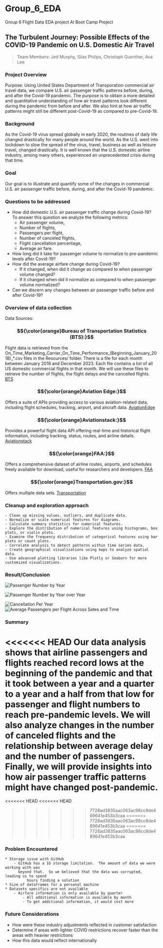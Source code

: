# Group_6_EDA
Group 6 Flight Data EDA project
AI Boot Camp Project 
## The Turbulent Journey: Possible Effects of the COVID-19 Pandemic on U.S. Domestic Air Travel
> Team Members:
> Jed Murphy, 
> Silas Philips, 
> Christoph Guenther, 
> Ava Lee

  
### Project Overview
Purpose:
Using United States Department of Transporation commercial air travel data, we compare U.S. air passenger traffic patterns before, during, and after the Covid-19 pandemic. The purpose is to obtain a more detailed and quantitative understanding of how air travel patterns look different during the pandemic from before and after. We also hint at how air traffic patterns might still be different post-Covid-19 as compared to pre-Covid-19.

### Background
As the Covid-19 virus spread globally in early 2020, the routines of daily life changed drastically for many people around the world. As the U.S. went into lockdown to slow the spread of the virus, travel, business as well as leisure travel, changed drastically. It is well known that the U.S. domestic airline industry, among many others, experienced an unprecedented crisis during that time.


### Goal
Our goal is to illustrate and quantify some of the changes in commercial U.S. air passenger traffic before, during, and after the Covid-19 pandemic.

### Questions to be addressed
 * How did domestic U.S. air passenger traffic change during Covid-19?  
   To answer this question we analyze the following metrics:
   * Air passenger volume,
   * Number of flights,
   * Passengers per flight,
   * Number of canceled flights,
   * Flight cancellation percentage,
   * Average air fare.
 * How long did it take for passenger volume to normalize to pre-pandemic levels after Covid-19?
 * How did the average airfare change during Covid-19?
   * If it changed, when did it change as compared to when passenger volume changed?
   * If it changed when did it normalize as compared to when passenger volume normalized?
 * Can we discern any changes between air passenger traffic before and after Covid-19?

### Overview of data collection
Data Sources: 
### $${\color{orange}Bureau of Transportation Statistics (BTS):}$$
Flight data is retrieved from the On_Time_Marketing_Carrier_On_Time_Performance_(Beginning_January_2018)_*.csv files in the Resources/ folder. There is a file for each month between January 2018 and December 2023. Each file contains a list of all US domestic commercial flights in that month. We will use these files to retrieve the number of flights, the flight delays and the cancelled flights. [BTS](https://www.bts.gov/topics/airlines-airports-and-aviation)

### $${\color{orange}Aviation Edge:}$$ 
Offers a suite of APIs providing access to various aviation-related data, including flight schedules, tracking, airport, and aircraft data. [AviationEdge](https://aviation-edge.com/)

### $${\color{orange}Aviationstack:}$$
Provides a powerful flight data API offering real-time and historical flight information, including tracking, status, routes, and airline details. [Aviationstack](https://aviationstack.com/)

### $${\color{orange}FAA:}$$
Offers a comprehensive dataset of airline routes, airports, and schedules freely available for download, useful for researchers and developers. [FAA](https://www.faa.gov/)

### $${\color{orange}Transportation.gov:}$$ 
Offers multiple data sets.  [Transportation](https://www.transportation.gov/)

### Cleanup and exploration approach 

	- Clean up missing values, outliers, and duplicate data.
	- Normalize or scale numerical features for diagrams.
	- Calculate summary statistics for numerical features.
	- Explore the distribution of numerical features using histograms, box plots, or violin plots.
	- Examine the frequency distribution of categorical features using bar plots or count plots.
	- Correlate analysis to detect patterns within time series data.
	- Create geographical visualizations using maps to analyze spatial data.
	- Use advanced plotting libraries like Plotly or Seaborn for more customized visualizations.

### Result/Conclusion 

![Passenger Number by Year](./Passenger_Number.png)

![Passenger Number by Year over Year](./year_over_year.png)

![Cancellation Per Year](./cancellation.png)
![Average Passengers per Flight Across Sates and Time](./per_flight.png)

### Summary
<<<<<<< HEAD
Our data analysis shows that airline passengers and flights reached record lows at the beginning of the pandemic and that it took between a year and a quarter to a year and a half from that low for passenger and flight numbers to reach pre-pandemic levels. We will also analyze changes in the number of canceled flights and the relationship between average delay and the number of passengers. Finally, we will provide insights into how air passenger traffic patterns might have changed post-pandemic.
=======

<<<<<<< HEAD
<<<<<<< HEAD
>>>>>>> 7728ad3835aac063ac98cc8de489641e453b3caa
=======
>>>>>>> 7728ad3835aac063ac98cc8de489641e453b3caa
=======
>>>>>>> 7728ad3835aac063ac98cc8de489641e453b3caa

### Problem Encountered

	* Storage issue with GitHub
	  	- GitHub has a 1G storage limitation.  The amount of data we were working with was
    	  beyond that.  So we believed that the data was corrupted, leading us to spend 
	          hours finding a solution
	* Size of dataframes for a personal machine
	* Datasets specifics are not available
	  	- Airfare information is only available by quarter
          	- All additional information is available by month
          	- To get additional information, it would cost more 

### Future Considerations
* How were these industry adjustments reflected in customer satisfaction
* Determine if areas with lighter COVID restrictions recover faster than the areas with heavier restrictions
* How this data would reflect internationally






























